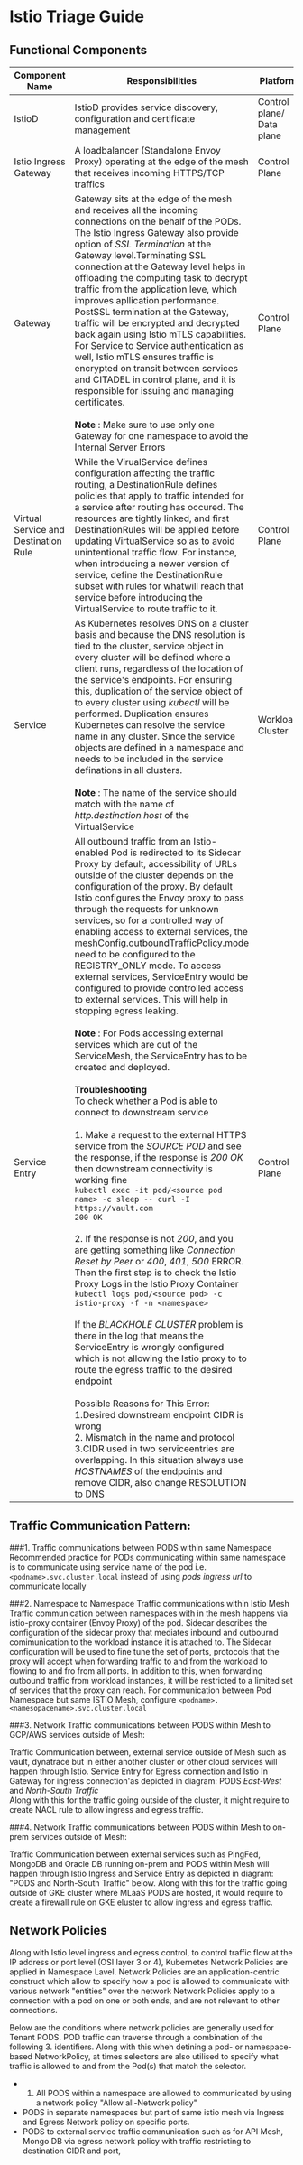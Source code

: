 # Istio Triage Guide

## Functional Components
| Component Name | Responsibilities | Platform | Sample Configuration |
| ------ | ------ | ------ | ------ |
| IstioD | IstioD provides service discovery, configuration and certificate management| Control plane/ Data plane | NA
Istio Ingress Gateway | A loadbalancer (Standalone Envoy Proxy) operating at the edge of the mesh that receives incoming HTTPS/TCP traffics | Control Plane | NA
Gateway | Gateway sits at the edge of the mesh and receives all the incoming connections on the behalf of the PODs. The Istio Ingress Gateway also provide option of _SSL Termination_ at the Gateway level.Terminating SSL connection at the Gateway level helps in offloading the computing task to decrypt traffic from the application leve, which improves apllication performance. PostSSL termination at the Gateway, traffic will be encrypted and decrypted back again using Istio mTLS capabilities. For Service to Service authentication as well, Istio mTLS ensures traffic is encrypted on transit between services and CITADEL in control plane, and it is responsible for issuing and managing certificates. <br/><br/>**Note** : Make sure to use only one Gateway for one namespace to avoid the Internal Server Errors | Control Plane | [GW]()
Virtual Service and Destination Rule | While the VirualService defines configuration affecting the traffic routing, a DestinationRule defines policies that apply to traffic intended for a service after routing has occured. The resources are tightly linked, and first DestinationRules will be applied before updating VirtualService so as to avoid unintentional traffic flow. For instance, when introducing a newer version of service, define the DestinationRule subset with rules for whatwill reach that service before introducing the VirtualService to route traffic to it. | Control Plane | [VS]()
Service  | As Kubernetes resolves DNS on a cluster basis and because the DNS resolution is tied to the cluster, service object in every cluster will be defined where a client runs, regardless of the location of the service's endpoints. For ensuring this, duplication of the service object of to every cluster using _kubectl_  will be performed. Duplication ensures Kubernetes can resolve the service name in any cluster. Since the service objects are defined in a namespace and needs to be included in the service definations in all clusters. <br/><br/>**Note** : The name of the service should match with the name of _http.destination.host_ of the VirtualService | Workload Cluster | [SERVICE]()
Service Entry | All outbound traffic from an Istio-enabled Pod is redirected to its Sidecar Proxy by default, accessibility of URLs outside of the cluster depends on the configuration of the proxy. By default Istio configures the Envoy proxy to pass through the requests for unknown services, so for a controlled way of enabling access to external services, the meshConfig.outboundTrafficPolicy.mode need to be configured to the REGISTRY_ONLY mode. To access external services, ServiceEntry would be configured to provide controlled access to external services. This will help in stopping egress leaking. <br/><br/>**Note** : For Pods accessing external services which are out of the ServiceMesh, the ServiceEntry has to be created and deployed.<br/><br/>**Troubleshooting**<br/>To check whether a Pod is able to connect to downstream service <br/><br/>1. Make a request to the external HTTPS service from the _SOURCE POD_ and see the response, if the response is _200 OK_ then downstream connectivity is working fine <br/>`kubectl exec -it pod/<source pod name> -c sleep -- curl -I https://vault.com` <br/> `200 OK`<br/><br/>2. If the response is not _200_, and you are getting something like _Connection Reset by Peer_ or _400_, _401_, _500_ ERROR. Then the first step is to check the Istio Proxy Logs in the Istio Proxy Container<br/>`kubectl logs pod/<source pod> -c istio-proxy -f -n <namespace>` <br/><br/>If the _BLACKHOLE CLUSTER_ problem is there in the log that means the ServiceEntry is wrongly configured which is not allowing the Istio proxy to to route the egress traffic to the desired endpoint<br/><br/>Possible Reasons for This Error:<br/>1.Desired downstream endpoint CIDR is wrong<br/>2. Mismatch in the name and protocol<br/>3.CIDR used in two serviceentries are overlapping. In this situation always use _HOSTNAMES_ of the endpoints and remove CIDR, also change RESOLUTION to DNS | Control Plane | [SE]()

## Traffic Communication Pattern:

###1. Traffic communications between PODS within same Namespace
Recommended practice for PODs communicating within same namespace is to communicate using service name of the pod i.e. `<podname>.svc.cluster.local` instead of using _pods ingress url_ to communicate locally

###2. Namespace to Namespace Traffic communications within Istio Mesh
Traffic communication between namespaces with in the mesh happens via istio-proxy container (Envoy Proxy) of the pod. Sidecar describes the configuration of the sidecar proxy that mediates inbound and outbournd comimunication to the workload instance it is attached to. The Sidecar configuration will be used to fine tune the set of ports, protocols that the proxy will accept when forwarding traffic to and from the workload to flowing to and fro from all ports. In addition to this, when forwarding outbound traffic from workload instances, it will be restricted to a limited set of services that the proxy can reach. For communication between Pod Namespace but same ISTIO Mesh, configure `<podname>.<namesopacename>.svc.cluster.local`

###3. Network Traffic communications between PODS within Mesh to GCP/AWS services outside of Mesh:

Traffic Communication between, external service outside of Mesh such as vault, dynatrace but in either another cluster or other cloud services will happen through Istio. Service Entry for Egress connection and Istio In Gateway for ingress connection'as depicted in diagram: PODS _East-West_ and _North-South Traffic_  <br/>Along with this for the traffic going outside of the cluster, it might require to create NACL rule to allow ingress and egress traffic.

###4. Network Traffic communications between PODS within Mesh to on-prem services outside of Mesh:

Traffic Communication between external services such as PingFed, MongoDB and Oracle DB running on-prem and PODS within Mesh will happen through Istio Ingress and Service Entry as depicted in diagram: "PODS and North-South Traffic" below. Along with this for the traffic going outside of GKE cluster where MLaaS PODS are hosted, it would require to create a firewall rule on GKE eluster to allow ingress and egress traffic.

## Network Policies
Along with Istio level ingress and egress control, to control traffic flow at the IP address or port level (OSI layer 3 or 4), Kubernetes Network Policies are applied in Namespace Lavel. Network Policies are an application-centric construct which allow to specify how a pod is allowed to communicate with various network "entities" over the network Network Policies apply to a connection with a pod on one or both ends, and are not relevant to other connections.

Below are the conditions where network policies are generally used for Tenant PODS. POD traffic can traverse through a combination of the following 3. identifiers. Along with this wheh detining a pod- or namespace- based NetworkPolicy, at times selectors are also utilised to specify what traffic is allowed to and from the Pod(s) that match the selector.
- 1. All PODS within a namespace are allowed to communicated by using a network policy "Allow all-Network policy" 
- PODS in separate namespaces but part of same istio mesh via Ingress and Egress Network policy on specific ports.
- PODS to external service traffic communication such as for API Mesh, Mongo DB via egress network policy with traffic restricting to destination CIDR and port,
